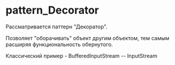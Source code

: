  # pattern_Decorator

  Рассматривается паттерн "Декоратор". 
  
  Позволяет "оборачивать" объект другим объектом, тем самым расширяя функциональность обернутого.
  
  Классический пример - BufferedInputStream -- InputStream  
